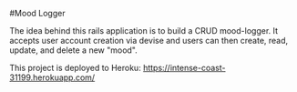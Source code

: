 #Mood Logger

The idea behind this rails application is to build a CRUD mood-logger. It accepts user account creation via devise and users can then create, read, update, and delete a new "mood".

This project is deployed to Heroku:
https://intense-coast-31199.herokuapp.com/